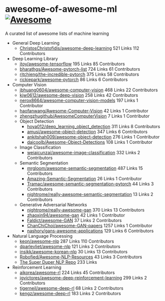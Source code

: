 # awesome-of-awesome-ml　[![Awesome](https://cdn.rawgit.com/sindresorhus/awesome/d7305f38d29fed78fa85652e3a63e154dd8e8829/media/badge.svg)](https://github.com/sindresorhus/awesome)
A curated list of awesome lists of machine learning

- General Deep Learning
  - [ChristosChristofidis/awesome-deep-learning](https://github.com/ChristosChristofidis/awesome-deep-learning) 521 Links 112 Contributors
- Deep Learning Library
  - [jtoy/awesome-tensorflow](https://github.com/jtoy/awesome-tensorflow) 195 Links 85 Contributors
  - [bharathgs/Awesome-pytorch-list](https://github.com/bharathgs/Awesome-pytorch-list) 724 Links 61 Contributors
  - [ritchieng/the-incredible-pytorch](https://github.com/ritchieng/the-incredible-pytorch) 375 Links 58 Contributors
  - [rickiepark/awesome-pytorch](https://github.com/rickiepark/awesome-pytorch) 86 Links 6 Contributors
- Computer Vision
  - [jbhuang0604/awesome-computer-vision](https://github.com/jbhuang0604/awesome-computer-vision) 468 Links 22 Contributors
  - [kjw0612/awesome-deep-vision](https://github.com/kjw0612/awesome-deep-vision) 258 Links 42 Contributors
  - [nerox8664/awesome-computer-vision-models](https://github.com/nerox8664/awesome-computer-vision-models) 197 Links  1 Contributor
  - [haofanwang/Awesome-Computer-Vision](https://github.com/haofanwang/Awesome-Computer-Vision) 42 Links 1 Contributor
  - [zhengzhugithub/AwesomeComputerVision](https://github.com/zhengzhugithub/AwesomeComputerVision) 7 Links 1 Contributor
  - Object Detection
    - [hoya012/deep_learning_object_detection](https://github.com/hoya012/deep_learning_object_detection) 311 Links 8 Contributors
    - [amusi/awesome-object-detection](https://github.com/amusi/awesome-object-detection) 347 Links 6 Contributors
    - [ankitshah009/awesome-object-detection](https://gitlab.com/ankitshah009/awesome-object-detection) 276 Links 1 Contributor
    - [daicoolb/Awesome-Object-Detections](https://github.com/daicoolb/Awesome-Object-Detections) 108 Links 1 Contributor
  - Image Classification
    - [weiaicunzai/awesome-image-classification](https://github.com/weiaicunzai/awesome-image-classification) 332 Links 2 Contributors
  - Semantic Segmentation
    - [mrgloom/awesome-semantic-segmentation](https://github.com/mrgloom/awesome-semantic-segmentation) 487 Links 15 Contributors
    - [Amazing-Semantic-Segmentation](https://github.com/luyanger1799/Amazing-Semantic-Segmentation) 26 Links 1 Contributor
    - [Tramac/awesome-semantic-segmentation-pytorch](https://github.com/Tramac/awesome-semantic-segmentation-pytorch) 44 Links 3 Contributors
    - [nightrome/really-awesome-semantic-segmentation](https://github.com/nightrome/really-awesome-semantic-segmentation) 13 Links 2 Contributors
  - Generative Adversarial Networks
    - [nightrome/really-awesome-gan](https://github.com/nightrome/really-awesome-gan) 370 Links 13 Contributors
    - [zhaoxin94/awesome-gan](https://github.com/zhaoxin94/awesome-gan) 42 Links 1 Contributor
    - [Faldict/awesome-GAN](https://github.com/Faldict/awesome-GAN) 37 Links 2 Contributors
    - [ChanChiChoi/awesome-GAN-papers](https://github.com/ChanChiChoi/awesome-GAN-papers) 1257 Links 1 Contributor
    - [nashory/gans-awesome-applications](https://github.com/nashory/gans-awesome-applications) 129 Links 6 Contributors
- Natural Language Processing
  - [keon/awesome-nlp](https://github.com/keon/awesome-nlp) 287 Links 110 Contributors
  - [dparlevliet/awesome-nlp](https://github.com/dparlevliet/awesome-nlp) 121 Links 2 Contributors
  - [insikk/awesome-korean-nlp](https://github.com/insikk/awesome-korean-nlp) 30 Links 13 Contributors
  - [Robofied/Awesome-NLP-Resources](https://github.com/Robofied/Awesome-NLP-Resources) 43 Links 3 Contributors
  - [The Super Duper NLP Repo](https://notebooks.quantumstat.com/) 233 Links 
- Reinforcement Learning
  - [aikorea/awesome-rl](https://github.com/aikorea/awesome-rl/) 224 Links 45 Contributors
  - [jgvictores/awesome-deep-reinforcement-learning](https://github.com/jgvictores/awesome-deep-reinforcement-learning) 299 Links 2 Contributors
  - [tigerneil/awesome-deep-rl](https://github.com/tigerneil/awesome-deep-rl) 68 Links 2 Contributors
  - [kengz/awesome-deep-rl](https://github.com/kengz/awesome-deep-rl) 183 Links 2 Contributors
